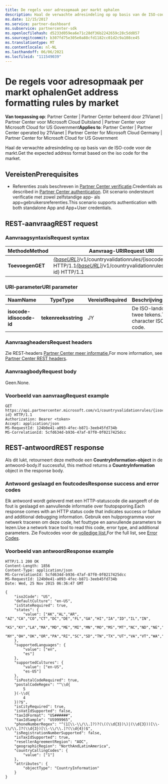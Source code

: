 ```yaml
---
title: De regels voor adresopmaak per markt ophalen
description: Haal de verwachte adresindeling op op basis van de ISO-code voor de markt.
ms.date: 12/15/2017
ms.service: partner-dashboard
ms.subservice: partnercenter-sdk
ms.openlocfilehash: d5233d059ea6e71c28df36b2242659c28c5dd857
ms.sourcegitcommit: b307fd75e305e0a88cfd1182cc01d2c9a108ce45
ms.translationtype: MT
ms.contentlocale: nl-NL
ms.lasthandoff: 06/06/2021
ms.locfileid: "111549039"
---
```

# <a name="get-address-formatting-rules-by-market"></a><span data-ttu-id="dfffb-103">De regels voor adresopmaak per markt ophalen</span><span class="sxs-lookup"><span data-stu-id="dfffb-103">Get address formatting rules by market</span></span>

<span data-ttu-id="dfffb-104">**Van toepassing op**: Partner Center | Partner Center beheerd door 21Vianet | Partner Center voor Microsoft Cloud Duitsland | Partner Center voor Microsoft Cloud for US Government</span><span class="sxs-lookup"><span data-stu-id="dfffb-104">**Applies to**: Partner Center | Partner Center operated by 21Vianet | Partner Center for Microsoft Cloud Germany | Partner Center for Microsoft Cloud for US Government</span></span>


<span data-ttu-id="dfffb-105">Haal de verwachte adresindeling op op basis van de ISO-code voor de markt.</span><span class="sxs-lookup"><span data-stu-id="dfffb-105">Get the expected address format based on the iso code for the market.</span></span>

## <a name="prerequisites"></a><span data-ttu-id="dfffb-106">Vereisten</span><span class="sxs-lookup"><span data-stu-id="dfffb-106">Prerequisites</span></span>

- <span data-ttu-id="dfffb-107">Referenties zoals beschreven in [Partner Center verificatie](partner-center-authentication.md).</span><span class="sxs-lookup"><span data-stu-id="dfffb-107">Credentials as described in [Partner Center authentication](partner-center-authentication.md).</span></span> <span data-ttu-id="dfffb-108">Dit scenario ondersteunt verificatie met zowel zelfstandige app- als app+gebruikersreferenties.</span><span class="sxs-lookup"><span data-stu-id="dfffb-108">This scenario supports authentication with both standalone App and App+User credentials.</span></span>

## <a name="rest-request"></a><span data-ttu-id="dfffb-109">REST-aanvraag</span><span class="sxs-lookup"><span data-stu-id="dfffb-109">REST request</span></span>

### <a name="request-syntax"></a><span data-ttu-id="dfffb-110">Aanvraagsyntaxis</span><span class="sxs-lookup"><span data-stu-id="dfffb-110">Request syntax</span></span>

| <span data-ttu-id="dfffb-111">Methode</span><span class="sxs-lookup"><span data-stu-id="dfffb-111">Method</span></span>  | <span data-ttu-id="dfffb-112">Aanvraag-URI</span><span class="sxs-lookup"><span data-stu-id="dfffb-112">Request URI</span></span>                                                                                 |
|---------|---------------------------------------------------------------------------------------------|
| <span data-ttu-id="dfffb-113">**Toevoegen**</span><span class="sxs-lookup"><span data-stu-id="dfffb-113">**GET**</span></span> | <span data-ttu-id="dfffb-114">[*{baseURL}*](partner-center-rest-urls.md)/v1/countryvalidationrules/{isocode-id} HTTP/1.1</span><span class="sxs-lookup"><span data-stu-id="dfffb-114">[*{baseURL}*](partner-center-rest-urls.md)/v1/countryvalidationrules/{isocode-id} HTTP/1.1</span></span> |

### <a name="uri-parameter"></a><span data-ttu-id="dfffb-115">URI-parameter</span><span class="sxs-lookup"><span data-stu-id="dfffb-115">URI parameter</span></span>

| <span data-ttu-id="dfffb-116">Naam</span><span class="sxs-lookup"><span data-stu-id="dfffb-116">Name</span></span>           | <span data-ttu-id="dfffb-117">Type</span><span class="sxs-lookup"><span data-stu-id="dfffb-117">Type</span></span>       | <span data-ttu-id="dfffb-118">Vereist</span><span class="sxs-lookup"><span data-stu-id="dfffb-118">Required</span></span> | <span data-ttu-id="dfffb-119">Beschrijving</span><span class="sxs-lookup"><span data-stu-id="dfffb-119">Description</span></span>                         |
|----------------|------------|----------|-------------------------------------|
| <span data-ttu-id="dfffb-120">**isocode-id**</span><span class="sxs-lookup"><span data-stu-id="dfffb-120">**isocode-id**</span></span> | <span data-ttu-id="dfffb-121">**tekenreeks**</span><span class="sxs-lookup"><span data-stu-id="dfffb-121">**string**</span></span> | <span data-ttu-id="dfffb-122">J</span><span class="sxs-lookup"><span data-stu-id="dfffb-122">Y</span></span>        | <span data-ttu-id="dfffb-123">De ISO-landcode van twee tekens.</span><span class="sxs-lookup"><span data-stu-id="dfffb-123">The two-character ISO country code.</span></span> |

### <a name="request-headers"></a><span data-ttu-id="dfffb-124">Aanvraagheaders</span><span class="sxs-lookup"><span data-stu-id="dfffb-124">Request headers</span></span>

<span data-ttu-id="dfffb-125">Zie REST-headers [Partner Center meer informatie.](headers.md)</span><span class="sxs-lookup"><span data-stu-id="dfffb-125">For more information, see [Partner Center REST headers](headers.md).</span></span>

### <a name="request-body"></a><span data-ttu-id="dfffb-126">Aanvraagbody</span><span class="sxs-lookup"><span data-stu-id="dfffb-126">Request body</span></span>

<span data-ttu-id="dfffb-127">Geen.</span><span class="sxs-lookup"><span data-stu-id="dfffb-127">None.</span></span>

### <a name="request-example"></a><span data-ttu-id="dfffb-128">Voorbeeld van aanvraag</span><span class="sxs-lookup"><span data-stu-id="dfffb-128">Request example</span></span>

```http
GET https://api.partnercenter.microsoft.com/v1/countryvalidationrules/{isocode-id} HTTP/1.1
Authorization: Bearer <token>
Accept: application/json
MS-RequestId: 124b0e41-a093-4fec-b871-3eeb45fd734b
MS-CorrelationId: 5cfd634d-b936-47af-87f0-0f0217425dcc
```

## <a name="rest-response"></a><span data-ttu-id="dfffb-129">REST-antwoord</span><span class="sxs-lookup"><span data-stu-id="dfffb-129">REST response</span></span>

<span data-ttu-id="dfffb-130">Als dit lukt, retourneert deze methode een **CountryInformation-object** in de antwoord-body.</span><span class="sxs-lookup"><span data-stu-id="dfffb-130">If successful, this method returns a **CountryInformation** object in the response body.</span></span>

### <a name="response-success-and-error-codes"></a><span data-ttu-id="dfffb-131">Antwoord geslaagd en foutcodes</span><span class="sxs-lookup"><span data-stu-id="dfffb-131">Response success and error codes</span></span>

<span data-ttu-id="dfffb-132">Elk antwoord wordt geleverd met een HTTP-statuscode die aangeeft of de fout is geslaagd en aanvullende informatie over foutopsporing.</span><span class="sxs-lookup"><span data-stu-id="dfffb-132">Each response comes with an HTTP status code that indicates success or failure and additional debugging information.</span></span> <span data-ttu-id="dfffb-133">Gebruik een hulpprogramma voor netwerk traceren om deze code, het fouttype en aanvullende parameters te lezen.</span><span class="sxs-lookup"><span data-stu-id="dfffb-133">Use a network trace tool to read this code, error type, and additional parameters.</span></span> <span data-ttu-id="dfffb-134">Zie Foutcodes voor de [volledige lijst.](error-codes.md)</span><span class="sxs-lookup"><span data-stu-id="dfffb-134">For the full list, see [Error Codes](error-codes.md).</span></span>

### <a name="response-example"></a><span data-ttu-id="dfffb-135">Voorbeeld van antwoord</span><span class="sxs-lookup"><span data-stu-id="dfffb-135">Response example</span></span>

```http
HTTP/1.1 200 OK
Content-Length: 1856
Content-Type: application/json
MS-CorrelationId: 5cfd634d-b936-47af-87f0-0f0217425dcc
MS-RequestId: 124b0e41-a093-4fec-b871-3eeb45fd734b
Date: Wed, 25 Nov 2015 06:36:47 GMT

{
    "iso2Code": "US",
    "defaultCulture": "en-US",
    "isStateRequired": true,
    "states": {
        "value": ["AK","AL","AR", "AZ","CA","CO","CT","DC","DE","FL","GA","HI","IA","ID","IL","IN",
        "KS","KY","LA","MA","MD","ME","MI","MN","MO","MS","MT","NC","ND","NE","NH","NJ","NM","NV",
        "NY","OH","OK","OR","PA","RI","SC","SD","TN","TX","UT","VA","VT","WA","WI","WV","WY"]
    },
    "supportedLanguages": {
        "value": ["en",
        "es"]
    },
    "supportedCultures": {
        "value": ["en-US",
        "es-US"]
    },
    "isPostalCodeRequired": true,
    "postalCodeRegex": "^\\d{
        5
    }(-\\d{
        4
    })?$",
    "isCityRequired": true,
    "isVatIdSupported": false,
    "taxIdFormat": "US######",
    "taxIdSample": "US999965",
    "phoneNumberRegex": "^(1[\\-\\/\\.]?)?(\((\\d{3})\)|(\\d{3}))[\\-\\/\\.]?(\\d{3})[\\-\\/\\.]?(\\d{4})$",
    "isRegistrationNumberSupported": false,
    "isTaxIdSupported": true,
    "resellerAgreementRegion": "AOC",
    "geographicRegion": "NorthAndLatinAmerica",
    "countryCallingCodes": {
        "value": ["1"]
    },
    "attributes": {
        "objectType": "CountryInformation"
    }
}
```
